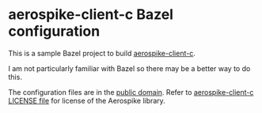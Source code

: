 # aerospike-client-c Bazel configuration

This is a sample Bazel project to build [aerospike-client-c][1].

I am not particularly familiar with Bazel so there may be a better way to do
this.

The configuration files are in the [public domain][2].
Refer to [aerospike-client-c LICENSE file][3] for license of the
Aerospike library.


[1]: https://github.com/aerospike/aerospike-client-c
[2]: ./LICENSE
[3]: https://github.com/aerospike/aerospike-client-c/blob/master/LICENSE.md

